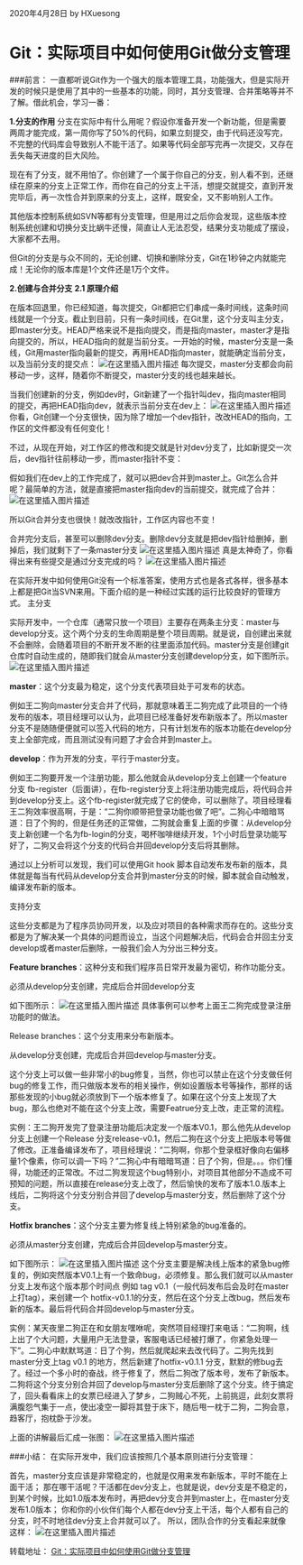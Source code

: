 2020年4月28日
by HXuesong



# Git：实际项目中如何使用Git做分支管理



###前言：
一直都听说Git作为一个强大的版本管理工具，功能强大，但是实际开发的时候只是使用了其中的一些基本的功能，同时，其分支管理、合并策略等并不了解。借此机会，学习一番：



**1.分支的作用**
分支在实际中有什么用呢？假设你准备开发一个新功能，但是需要两周才能完成，第一周你写了50%的代码，如果立刻提交，由于代码还没写完，不完整的代码库会导致别人不能干活了。如果等代码全部写完再一次提交，又存在丢失每天进度的巨大风险。

现在有了分支，就不用怕了。你创建了一个属于你自己的分支，别人看不到，还继续在原来的分支上正常工作，而你在自己的分支上干活，想提交就提交，直到开发完毕后，再一次性合并到原来的分支上，这样，既安全，又不影响别人工作。

其他版本控制系统如SVN等都有分支管理，但是用过之后你会发现，这些版本控制系统创建和切换分支比蜗牛还慢，简直让人无法忍受，结果分支功能成了摆设，大家都不去用。

但Git的分支是与众不同的，无论创建、切换和删除分支，Git在1秒钟之内就能完成！无论你的版本库是1个文件还是1万个文件。



**2.创建与合并分支**
**2.1 原理介绍**

在版本回退里，你已经知道，每次提交，Git都把它们串成一条时间线，这条时间线就是一个分支。截止到目前，只有一条时间线，在Git里，这个分支叫主分支，即master分支。HEAD严格来说不是指向提交，而是指向master，master才是指向提交的，所以，HEAD指向的就是当前分支。一开始的时候，master分支是一条线，Git用master指向最新的提交，再用HEAD指向master，就能确定当前分支，以及当前分支的提交点：
![在这里插入图片描述](https://img-blog.csdn.net/20160629111856371?watermark/2/text/aHR0cDovL2Jsb2cuY3Nkbi5uZXQv/font/5a6L5L2T/fontsize/400/fill/I0JBQkFCMA==/dissolve/70/gravity/Center)
每次提交，master分支都会向前移动一步，这样，随着你不断提交，master分支的线也越来越长。

当我们创建新的分支，例如dev时，Git新建了一个指针叫dev，指向master相同的提交，再把HEAD指向dev，就表示当前分支在dev上：
![在这里插入图片描述](https://img-blog.csdn.net/20160629111902496?watermark/2/text/aHR0cDovL2Jsb2cuY3Nkbi5uZXQv/font/5a6L5L2T/fontsize/400/fill/I0JBQkFCMA==/dissolve/70/gravity/Center)
你看，Git创建一个分支很快，因为除了增加一个dev指针，改改HEAD的指向，工作区的文件都没有任何变化！

不过，从现在开始，对工作区的修改和提交就是针对dev分支了，比如新提交一次后，dev指针往前移动一步，而master指针不变：

假如我们在dev上的工作完成了，就可以把dev合并到master上。Git怎么合并呢？最简单的方法，就是直接把master指向dev的当前提交，就完成了合并：
![在这里插入图片描述](https://img-blog.csdn.net/20160629111932560?watermark/2/text/aHR0cDovL2Jsb2cuY3Nkbi5uZXQv/font/5a6L5L2T/fontsize/400/fill/I0JBQkFCMA==/dissolve/70/gravity/Center)

所以Git合并分支也很快！就改改指针，工作区内容也不变！

合并完分支后，甚至可以删除dev分支。删除dev分支就是把dev指针给删掉，删掉后，我们就剩下了一条master分支
![在这里插入图片描述](https://img-blog.csdn.net/20160629112107811?watermark/2/text/aHR0cDovL2Jsb2cuY3Nkbi5uZXQv/font/5a6L5L2T/fontsize/400/fill/I0JBQkFCMA==/dissolve/70/gravity/Center)
真是太神奇了，你看得出来有些提交是通过分支完成的吗？
![在这里插入图片描述](https://img-blog.csdn.net/20160629112119467?watermark/2/text/aHR0cDovL2Jsb2cuY3Nkbi5uZXQv/font/5a6L5L2T/fontsize/400/fill/I0JBQkFCMA==/dissolve/70/gravity/Center)

在实际开发中如何使用Git没有一个标准答案，使用方式也是各式各样，很多基本上都是把Git当SVN来用。下面介绍的是一种经过实践的运行比较良好的管理方式。
主分支

实际开发中，一个仓库（通常只放一个项目）主要存在两条主分支：master与develop分支。这个两个分支的生命周期是整个项目周期。就是说，自创建出来就不会删除，会随着项目的不断开发不断的往里面添加代码。master分支是创建git仓库时自动生成的，随即我们就会从master分支创建develop分支，如下图所示。
![在这里插入图片描述](https://img-blog.csdn.net/20180624162549140?watermark/2/text/aHR0cHM6Ly9ibG9nLmNzZG4ubmV0L1NodVNoZW5nMDAwNw==/font/5a6L5L2T/fontsize/400/fill/I0JBQkFCMA==/dissolve/70)

**master**：这个分支最为稳定，这个分支代表项目处于可发布的状态。

例如王二狗向master分支合并了代码，那就意味着王二狗完成了此项目的一个待发布的版本，项目经理可以认为，此项目已经准备好发布新版本了。所以master分支不是随随便便就可以签入代码的地方，只有计划发布的版本功能在develop分支上全部完成，而且测试没有问题了才会合并到master上。

**develop**：作为开发的分支，平行于master分支。

例如王二狗要开发一个注册功能，那么他就会从develop分支上创建一个feature分支 fb-register（后面讲），在fb-register分支上将注册功能完成后，将代码合并到develop分支上。这个fb-register就完成了它的使命，可以删除了。项目经理看王二狗效率很高啊，于是：“二狗你顺带把登录功能也做了吧”。二狗心中暗暗骂道：日了个狗的，但是任务还的正常做，二狗就会重复上面的步骤：从develop分支上新创建一个名为fb-login的分支，喝杯咖啡继续开发，1个小时后登录功能写好了，二狗又会将这个分支的代码合并回develop分支后将其删除。

通过以上分析可以发现，我们可以使用Git hook 脚本自动发布发布新的版本，具体就是每当有代码从develop分支合并到master分支的时候，脚本就会自动触发，编译发布新的版本。

支持分支

这些分支都是为了程序员协同开发，以及应对项目的各种需求而存在的。这些分支都是为了解决某一个具体的问题而设立，当这个问题解决后，代码会合并回主分支develop或者master后删除，一般我们会人为分出三种分支。

**Feature branches**：这种分支和我们程序员日常开发最为密切，称作功能分支。

必须从develop分支创建，完成后合并回develop分支

如下图所示：
![在这里插入图片描述](https://img-blog.csdn.net/20180624170234573?watermark/2/text/aHR0cHM6Ly9ibG9nLmNzZG4ubmV0L1NodVNoZW5nMDAwNw==/font/5a6L5L2T/fontsize/400/fill/I0JBQkFCMA==/dissolve/70)
具体事例可以参考上面王二狗完成登录注册功能时的做法。

Release branches：这个分支用来分布新版本。

从develop分支创建，完成后合并回develop与master分支。

这个分支上可以做一些非常小的bug修复，当然，你也可以禁止在这个分支做任何bug的修复工作，而只做版本发布的相关操作，例如设置版本号等操作，那样的话那些发现的小bug就必须放到下一个版本修复了。如果在这个分支上发现了大bug，那么也绝对不能在这个分支上改，需要Featrue分支上改，走正常的流程。

实例：王二狗开发完了登录注册功能后决定发一个版本V0.1，那么他先从develop分支上创建一个Release 分支release-v0.1，然后二狗在这个分支上把版本号等做了修改。正准备编译发布了，项目经理说：“二狗啊，你那个登录框好像向右偏移量1个像素，你可以调一下吗？”二狗心中有暗暗骂道：日了个狗，但是。。。你们懂得，功能还的正常改。不过二狗发现这个bug特别小，对项目其他部分不造成不可预知的问题，所以直接在release分支上改了，然后愉快的发布了版本1.0.版本上线后，二狗将这个分支分别合并回了develop与master分支，然后删除了这个分支。

**Hotfix branches**：这个分支主要为修复线上特别紧急的bug准备的。

必须从master分支创建，完成后合并回develop与master分支。

如下图所示：
![在这里插入图片描述](https://img-blog.csdn.net/20180624172850247?watermark/2/text/aHR0cHM6Ly9ibG9nLmNzZG4ubmV0L1NodVNoZW5nMDAwNw==/font/5a6L5L2T/fontsize/400/fill/I0JBQkFCMA==/dissolve/70)
这个分支主要是解决线上版本的紧急bug修复的，例如突然版本V0.1上有一个致命bug，必须修复。那么我们就可以从master 分支上发布这个版本那个时间点 例如 tag v0.1（一般代码发布后会及时在master上打tag），来创建一个 hotfix-v0.1.1的分支，然后在这个分支上改bug，然后发布新的版本。最后将代码合并回develop与master分支。

实例：某天夜里二狗正在和女朋友嘿咻呢，突然项目经理打来电话：“二狗啊，线上出了个大问题，大量用户无法登录，客服电话已经被打爆了，你紧急处理一下”。二狗心中默默骂道：日了个狗，然后就爬起来去改代码了。二狗先找到master分支上tag v0.1 的地方，然后新建了hotfix-v0.1.1 分支，默默的修bug去了。经过一个多小时的奋战，终于修复了，然后二狗改了版本号，发布了新版本。二狗将这个分支分别合并回了develop与master分支后删除了这个分支。终于搞定了，回头看看床上的女票已经进入了梦乡，二狗贼心不死，上前挑逗，此刻女票将满腹怨气集于一点，使出凌空一脚将其登于床下，随后甩一枕于二狗，二狗会意，趋客厅，抱枕卧于沙发。

上面的讲解最后汇成一张图：
![在这里插入图片描述](https://img-blog.csdn.net/20180624174835949?watermark/2/text/aHR0cHM6Ly9ibG9nLmNzZG4ubmV0L1NodVNoZW5nMDAwNw==/font/5a6L5L2T/fontsize/400/fill/I0JBQkFCMA==/dissolve/70)

###小结：
在实际开发中，我们应该按照几个基本原则进行分支管理：

首先，master分支应该是非常稳定的，也就是仅用来发布新版本，平时不能在上面干活；
那在哪干活呢？干活都在dev分支上，也就是说，dev分支是不稳定的，到某个时候，比如1.0版本发布时，再把dev分支合并到master上，在master分支发布1.0版本；
你和你的小伙伴们每个人都在dev分支上干活，每个人都有自己的分支，时不时地往dev分支上合并就可以了。
所以，团队合作的分支看起来就像这样：
![在这里插入图片描述](https://img-blog.csdn.net/20160629191904332?watermark/2/text/aHR0cDovL2Jsb2cuY3Nkbi5uZXQv/font/5a6L5L2T/fontsize/400/fill/I0JBQkFCMA==/dissolve/70/gravity/Center)



转载地址：
[Git：实际项目中如何使用Git做分支管理](https://blog.csdn.net/ygz111111/article/details/83347720?depth_1-utm_source=distribute.pc_relevant.none-task-blog-BlogCommendFromBaidu-1&utm_source=distribute.pc_relevant.none-task-blog-BlogCommendFromBaidu-1)